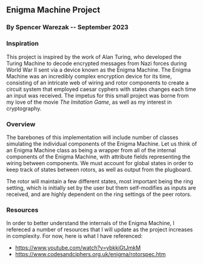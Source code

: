 ## Enigma Machine Project
### By Spencer Warezak -- September 2023

### Inspiration
This project is inspired by the work of Alan Turing, who developed the Turing Machine to decode encrypted messages from Nazi forces during World War II sent via a device known as the Enigma Machine. The Enigma Machine was an incredibly complex encryption device for its time, consisting of an intricate web of wiring and rotor components to create a circuit system that employed caesar cyphers with states changes each time an input was received. The impetus for this small project was borne from my love of the movie <i>The Imitation Game</i>, as well as my interest in cryptography. 

### Overview
The barebones of this implementation will include number of classes simulating the individual components of the Enigma Machine. Let us think of an Enigma Machine class as being a wrapper from all of the internal components of the Enigma Machine, with attribute fields representing the wiring between components. We must account for global states in order to keep track of states between rotors, as well as output from the plugboard.

The rotor will maintain a few different states, most important being the ring setting, which is initially set by the user but them self-modifies as inputs are received, and are highly dependent on the ring settings of the peer rotors.

### Resources
In order to better understand the internals of the Enigma Machine, I refereced a number of resources that I will update as the project increases in complexity. For now, here is what I have referenced:
- https://www.youtube.com/watch?v=ybkkiGtJmkM
- https://www.codesandciphers.org.uk/enigma/rotorspec.htm